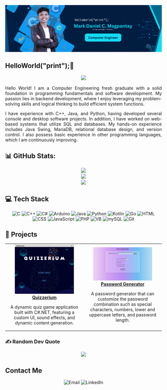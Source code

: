 <div align="center">
  <img src="https://raw.githubusercontent.com/Nielark/Images/master/My%20Profile%20Banner.png" alt="Profile Banner"/>

<!--   <img src="https://github.com/Nielark/Images/blob/master/My%20Profile%20Banner.png?raw=true" alt="Profile Banner"/> -->
</div>

## HelloWorld("print");👋

<p align="center">
  <img src="https://readme-typing-svg.herokuapp.com?size=24&duration=4000&color=00FF00&lines=Welcome+to+my+GitHub+profile!;I+am+a+Computer+Engineer.;I+love+coding.">
</p>

<div align="justify">
  <p>Hello World! I am a Computer Engineering fresh graduate with a solid foundation in programming fundamentals and software development. My passion lies in backend development, where I enjoy leveraging my problem-solving skills and logical thinking to build efficient system functions.

I have experience with C++, Java, and Python, having developed several console and desktop software projects. In addition, I have worked on web-based systems that utilize SQL and databases. My hands-on experience includes Java Swing, MariaDB, relational database design, and version control. I also possess basic experience in other programming languages, which I am continuously improving.</p>
</div>

## 📊 GitHub Stats:

<div align="center">
  <img src="https://github-readme-stats.vercel.app/api?username=Nielark&theme=codeSTACKr&hide_border=true&include_all_commits=true&count_private=true"/><br/>
  <img src="https://github-readme-streak-stats.herokuapp.com/?user=Nielark&theme=codeSTACKr&hide_border=true"/><br/>
  <img src="https://github-readme-stats.vercel.app/api/top-langs/?username=Nielark&theme=codeSTACKr&hide_border=true&include_all_commits=true&count_private=true&layout=compact"/>
</div>

## 💻 Tech Stack

<p align="center">
  <img src="https://cdn.jsdelivr.net/gh/devicons/devicon@latest/icons/c/c-original.svg" alt="C" style="width: 50px; height: 50px;"/>
  <img src="https://cdn.jsdelivr.net/gh/devicons/devicon@latest/icons/cplusplus/cplusplus-original.svg" alt="C++" style="width: 50px; height: 50px;"/>
  <img src="https://cdn.jsdelivr.net/gh/devicons/devicon@latest/icons/csharp/csharp-original.svg" alt="C#" style="width: 50px; height: 50px;"/>
  <img src="https://cdn.jsdelivr.net/gh/devicons/devicon@latest/icons/arduino/arduino-original.svg" alt="Arduino" style="width: 50px; height: 50px;"/>
  <img src="https://cdn.jsdelivr.net/gh/devicons/devicon@latest/icons/java/java-original.svg" alt="Java" style="width: 50px; height: 50px;"/>
  <img src="https://cdn.jsdelivr.net/gh/devicons/devicon@latest/icons/python/python-original.svg" alt="Python" style="width: 50px; height: 50px;"/>
  <img src="https://cdn.jsdelivr.net/gh/devicons/devicon@latest/icons/kotlin/kotlin-original.svg" alt="Kotlin" style="width: 50px; height: 50px;"/>
  <img src="https://cdn.jsdelivr.net/gh/devicons/devicon@latest/icons/goland/goland-original.svg" alt="Go" style="width: 50px; height: 50px;"/>
  <img src="https://cdn.jsdelivr.net/gh/devicons/devicon@latest/icons/html5/html5-original.svg" alt="HTML" style="width: 50px; height: 50px;"/>
  <img src="https://cdn.jsdelivr.net/gh/devicons/devicon@latest/icons/css3/css3-original.svg" alt="CSS" style="width: 50px; height: 50px;"/>
  <img src="https://cdn.jsdelivr.net/gh/devicons/devicon@latest/icons/javascript/javascript-original.svg" alt="JavaScript" style="width: 50px; height: 50px;"/>
  <img src="https://cdn.jsdelivr.net/gh/devicons/devicon@latest/icons/php/php-original.svg" alt="PHP" style="width: 50px; height: 50px;"/>
  <img src="https://cdn.jsdelivr.net/gh/devicons/devicon@latest/icons/visualbasic/visualbasic-original.svg" alt="VB" style="width: 50px; height: 50px;"/>
  <img src="https://cdn.jsdelivr.net/gh/devicons/devicon@latest/icons/mysql/mysql-original-wordmark.svg" alt="mySQL" style="width: 50px; height: 50px;"/>
  <img src="https://cdn.jsdelivr.net/gh/devicons/devicon@latest/icons/git/git-original.svg" alt="Git" style="width: 50px; height: 50px;"/>
</p>

## 🚀 Projects

<table align="center">
  <tr>
    <td align="center" width="50%">
      <a href="https://github.com/Nielark/Quizzerium-Quiz-Game">
        <img src="https://github.com/Nielark/Images/blob/master/Quizzerium_image.png?raw=true" alt="Quizzerium" width="80%"/>
        <br/>
        <strong>Quizzerium</strong>
      </a>
      <p>A dynamic quiz game application built with C#.NET, featuring a custom UI, sound effects, and dynamic content generation.</p>
    </td>
    <td align="center" width="50%">
      <a href="https://nielark.github.io/Web-Password-Generator/">
        <img src="https://github.com/Nielark/Images/blob/master/Password_Generator_Image.png?raw=true" alt="Password Generator" width="80%"/>
        <br/>
        <strong>Password Generator</strong>
      </a>
      <p>A password generator that can customize the password combination such as special characters, numbers, lower and uppercase letters, and password length.</p>
    </td>
  </tr>
</table>

### ✍️ Random Dev Quote

<div align="center">
  <img src="https://quotes-github-readme.vercel.app/api?type=horizontal&theme=light"/>
</div>

## Contact Me

<p align="center">
  <a href="mailto:markdanielcmagpantay@gmail.com" style="text-decoration: none;">
    <img src="https://img.shields.io/badge/Email-D14836?style=for-the-badge&logo=gmail&logoColor=white" alt="Email"/>
  </a>
  <a href="http://www.linkedin.com/in/mark-daniel-magpantay" style="text-decoration: none;">
    <img src="https://img.shields.io/badge/LinkedIn-0077B5?style=for-the-badge&logo=linkedin&logoColor=white" alt="LinkedIn"/>
  </a>
</p>
